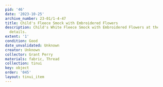 ```yaml
---
pid: '46'
date: '2023-10-25'
archive_number: 23-01/1-4-47
title: Child's Fleece Smock with Embroidered Flowers
description: Child's White Fleece Smock with Embroidered Flowers at the neck and lace
  details.
extent: '1'
condition: Good
date_unvalidated: Unknown
creator: Unknown
collector: Grant Perry
materials: fabric, Thread
collection: tinui
key: object
order: '045'
layout: tinui_item
---
```

